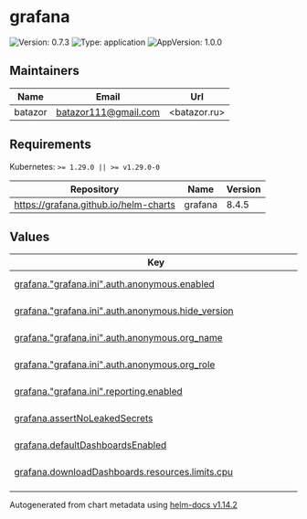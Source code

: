 # grafana

![Version: 0.7.3](https://img.shields.io/badge/Version-0.7.3-informational?style=flat-square) ![Type: application](https://img.shields.io/badge/Type-application-informational?style=flat-square) ![AppVersion: 1.0.0](https://img.shields.io/badge/AppVersion-1.0.0-informational?style=flat-square)

## Maintainers

| Name | Email | Url |
| ---- | ------ | --- |
| batazor | <batazor111@gmail.com> | <batazor.ru> |

## Requirements

Kubernetes: `>= 1.29.0 || >= v1.29.0-0`

| Repository | Name | Version |
|------------|------|---------|
| https://grafana.github.io/helm-charts | grafana | 8.4.5 |

## Values

<table height="400px" >
	<thead>
		<th>Key</th>
		<th>Type</th>
		<th>Default</th>
		<th>Description</th>
	</thead>
	<tbody>
		<tr>
			<td id="grafana--"grafana--ini"--auth--anonymous--enabled"><a href="./values.yaml#L195">grafana."grafana.ini".auth.anonymous.enabled</a></td>
			<td>
bool
</td>
			<td>
				<div style="max-width: 300px;">
<pre lang="json">
true
</pre>
</div>
			</td>
			<td></td>
		</tr>
		<tr>
			<td id="grafana--"grafana--ini"--auth--anonymous--hide_version"><a href="./values.yaml#L204">grafana."grafana.ini".auth.anonymous.hide_version</a></td>
			<td>
bool
</td>
			<td>
				<div style="max-width: 300px;">
<pre lang="json">
true
</pre>
</div>
			</td>
			<td></td>
		</tr>
		<tr>
			<td id="grafana--"grafana--ini"--auth--anonymous--org_name"><a href="./values.yaml#L198">grafana."grafana.ini".auth.anonymous.org_name</a></td>
			<td>
string
</td>
			<td>
				<div style="max-width: 300px;">
<pre lang="json">
"Main Org."
</pre>
</div>
			</td>
			<td></td>
		</tr>
		<tr>
			<td id="grafana--"grafana--ini"--auth--anonymous--org_role"><a href="./values.yaml#L201">grafana."grafana.ini".auth.anonymous.org_role</a></td>
			<td>
string
</td>
			<td>
				<div style="max-width: 300px;">
<pre lang="json">
"Viewer"
</pre>
</div>
			</td>
			<td></td>
		</tr>
		<tr>
			<td id="grafana--"grafana--ini"--reporting--enabled"><a href="./values.yaml#L191">grafana."grafana.ini".reporting.enabled</a></td>
			<td>
bool
</td>
			<td>
				<div style="max-width: 300px;">
<pre lang="json">
true
</pre>
</div>
			</td>
			<td></td>
		</tr>
		<tr>
			<td id="grafana--assertNoLeakedSecrets"><a href="./values.yaml#L18">grafana.assertNoLeakedSecrets</a></td>
			<td>
bool
</td>
			<td>
				<div style="max-width: 300px;">
<pre lang="json">
false
</pre>
</div>
			</td>
			<td></td>
		</tr>
		<tr>
			<td id="grafana--defaultDashboardsEnabled"><a href="./values.yaml#L22">grafana.defaultDashboardsEnabled</a></td>
			<td>
bool
</td>
			<td>
				<div style="max-width: 300px;">
<pre lang="json">
true
</pre>
</div>
			</td>
			<td></td>
		</tr>
		<tr>
			<td id="grafana--downloadDashboards--resources--limits--cpu"><a href="./values.yaml#L174">grafana.downloadDashboards.resources.limits.cpu</a></td>
			<td>
string
</td>
			<td>
				<div style="max-width: 300px;">
<pre lang="json">
"100m"
</pre>
</div>
			</td>
			<td></td>
		</tr>
		<tr>
			<td id="grafana--downloadDashboards--resources--limits--memory"><a href="./values.yaml#L175">grafana.downloadDashboards.resources.limits.memory</a></td>
			<td>
string
</td>
			<td>
				<div style="max-width: 300px;">
<pre lang="json">
"128Mi"
</pre>
</div>
			</td>
			<td></td>
		</tr>
		<tr>
			<td id="grafana--downloadDashboards--resources--requests--cpu"><a href="./values.yaml#L177">grafana.downloadDashboards.resources.requests.cpu</a></td>
			<td>
string
</td>
			<td>
				<div style="max-width: 300px;">
<pre lang="json">
"25m"
</pre>
</div>
			</td>
			<td></td>
		</tr>
		<tr>
			<td id="grafana--downloadDashboards--resources--requests--memory"><a href="./values.yaml#L178">grafana.downloadDashboards.resources.requests.memory</a></td>
			<td>
string
</td>
			<td>
				<div style="max-width: 300px;">
<pre lang="json">
"64Mi"
</pre>
</div>
			</td>
			<td></td>
		</tr>
		<tr>
			<td id="grafana--enabled"><a href="./values.yaml#L7">grafana.enabled</a></td>
			<td>
bool
</td>
			<td>
				<div style="max-width: 300px;">
<pre lang="json">
true
</pre>
</div>
			</td>
			<td></td>
		</tr>
		<tr>
			<td id="grafana--env--GF_DIAGNOSTICS_PROFILING_ADDR"><a href="./values.yaml#L95">grafana.env.GF_DIAGNOSTICS_PROFILING_ADDR</a></td>
			<td>
string
</td>
			<td>
				<div style="max-width: 300px;">
<pre lang="json">
"0.0.0.0"
</pre>
</div>
			</td>
			<td></td>
		</tr>
		<tr>
			<td id="grafana--env--GF_DIAGNOSTICS_PROFILING_ENABLED"><a href="./values.yaml#L94">grafana.env.GF_DIAGNOSTICS_PROFILING_ENABLED</a></td>
			<td>
bool
</td>
			<td>
				<div style="max-width: 300px;">
<pre lang="json">
true
</pre>
</div>
			</td>
			<td></td>
		</tr>
		<tr>
			<td id="grafana--env--GF_DIAGNOSTICS_PROFILING_PORT"><a href="./values.yaml#L96">grafana.env.GF_DIAGNOSTICS_PROFILING_PORT</a></td>
			<td>
int
</td>
			<td>
				<div style="max-width: 300px;">
<pre lang="json">
6060
</pre>
</div>
			</td>
			<td></td>
		</tr>
		<tr>
			<td id="grafana--env--GF_FEATURE_TOGGLES_ENABLE"><a href="./values.yaml#L93">grafana.env.GF_FEATURE_TOGGLES_ENABLE</a></td>
			<td>
string
</td>
			<td>
				<div style="max-width: 300px;">
<pre lang="json">
"flameGraph,traceToProfiles,accessControlOnCall"
</pre>
</div>
			</td>
			<td></td>
		</tr>
		<tr>
			<td id="grafana--extraContainerVolumes[0]--emptyDir"><a href="./values.yaml#L165">grafana.extraContainerVolumes[0].emptyDir</a></td>
			<td>
object
</td>
			<td>
				<div style="max-width: 300px;">
<pre lang="json">
{}
</pre>
</div>
			</td>
			<td></td>
		</tr>
		<tr>
			<td id="grafana--extraContainerVolumes[0]--name"><a href="./values.yaml#L164">grafana.extraContainerVolumes[0].name</a></td>
			<td>
string
</td>
			<td>
				<div style="max-width: 300px;">
<pre lang="json">
"grafana-plugins"
</pre>
</div>
			</td>
			<td></td>
		</tr>
		<tr>
			<td id="grafana--extraInitContainers[0]--args[0]"><a href="./values.yaml#L141">grafana.extraInitContainers[0].args[0]</a></td>
			<td>
string
</td>
			<td>
				<div style="max-width: 300px;">
<pre lang="json">
"# Get pluginName zip\ncurl -L \\\n-H \"Accept: application/octet-stream\" \\\n-o /tmp/grafana-lokiexplore-app-latest.zip \\\nhttps://storage.googleapis.com/integration-artifacts/grafana-lokiexplore-app/grafana-lokiexplore-app-latest.zip --insecure\n\n# Unzip pluginName where grafana read plugins\nunzip /tmp/grafana-lokiexplore-app-latest.zip -d /var/lib/grafana/plugins\n"
</pre>
</div>
			</td>
			<td></td>
		</tr>
		<tr>
			<td id="grafana--extraInitContainers[0]--command[0]"><a href="./values.yaml#L139">grafana.extraInitContainers[0].command[0]</a></td>
			<td>
string
</td>
			<td>
				<div style="max-width: 300px;">
<pre lang="json">
"sh"
</pre>
</div>
			</td>
			<td></td>
		</tr>
		<tr>
			<td id="grafana--extraInitContainers[0]--command[1]"><a href="./values.yaml#L139">grafana.extraInitContainers[0].command[1]</a></td>
			<td>
string
</td>
			<td>
				<div style="max-width: 300px;">
<pre lang="json">
"-c"
</pre>
</div>
			</td>
			<td></td>
		</tr>
		<tr>
			<td id="grafana--extraInitContainers[0]--image"><a href="./values.yaml#L138">grafana.extraInitContainers[0].image</a></td>
			<td>
string
</td>
			<td>
				<div style="max-width: 300px;">
<pre lang="json">
"quay.io/curl/curl:latest"
</pre>
</div>
			</td>
			<td></td>
		</tr>
		<tr>
			<td id="grafana--extraInitContainers[0]--name"><a href="./values.yaml#L137">grafana.extraInitContainers[0].name</a></td>
			<td>
string
</td>
			<td>
				<div style="max-width: 300px;">
<pre lang="json">
"plugin-init"
</pre>
</div>
			</td>
			<td></td>
		</tr>
		<tr>
			<td id="grafana--extraInitContainers[0]--resources--limits--cpu"><a href="./values.yaml#L153">grafana.extraInitContainers[0].resources.limits.cpu</a></td>
			<td>
string
</td>
			<td>
				<div style="max-width: 300px;">
<pre lang="json">
"100m"
</pre>
</div>
			</td>
			<td></td>
		</tr>
		<tr>
			<td id="grafana--extraInitContainers[0]--resources--limits--memory"><a href="./values.yaml#L154">grafana.extraInitContainers[0].resources.limits.memory</a></td>
			<td>
string
</td>
			<td>
				<div style="max-width: 300px;">
<pre lang="json">
"128Mi"
</pre>
</div>
			</td>
			<td></td>
		</tr>
		<tr>
			<td id="grafana--extraInitContainers[0]--resources--requests--cpu"><a href="./values.yaml#L156">grafana.extraInitContainers[0].resources.requests.cpu</a></td>
			<td>
string
</td>
			<td>
				<div style="max-width: 300px;">
<pre lang="json">
"25m"
</pre>
</div>
			</td>
			<td></td>
		</tr>
		<tr>
			<td id="grafana--extraInitContainers[0]--resources--requests--memory"><a href="./values.yaml#L157">grafana.extraInitContainers[0].resources.requests.memory</a></td>
			<td>
string
</td>
			<td>
				<div style="max-width: 300px;">
<pre lang="json">
"64Mi"
</pre>
</div>
			</td>
			<td></td>
		</tr>
		<tr>
			<td id="grafana--extraInitContainers[0]--volumeMounts[0]--mountPath"><a href="./values.yaml#L161">grafana.extraInitContainers[0].volumeMounts[0].mountPath</a></td>
			<td>
string
</td>
			<td>
				<div style="max-width: 300px;">
<pre lang="json">
"/var/lib/grafana/plugins"
</pre>
</div>
			</td>
			<td></td>
		</tr>
		<tr>
			<td id="grafana--extraInitContainers[0]--volumeMounts[0]--name"><a href="./values.yaml#L160">grafana.extraInitContainers[0].volumeMounts[0].name</a></td>
			<td>
string
</td>
			<td>
				<div style="max-width: 300px;">
<pre lang="json">
"grafana-plugins"
</pre>
</div>
			</td>
			<td></td>
		</tr>
		<tr>
			<td id="grafana--extraVolumeMounts[0]--mountPath"><a href="./values.yaml#L169">grafana.extraVolumeMounts[0].mountPath</a></td>
			<td>
string
</td>
			<td>
				<div style="max-width: 300px;">
<pre lang="json">
"/var/lib/grafana/plugins"
</pre>
</div>
			</td>
			<td></td>
		</tr>
		<tr>
			<td id="grafana--extraVolumeMounts[0]--name"><a href="./values.yaml#L168">grafana.extraVolumeMounts[0].name</a></td>
			<td>
string
</td>
			<td>
				<div style="max-width: 300px;">
<pre lang="json">
"grafana-plugins"
</pre>
</div>
			</td>
			<td></td>
		</tr>
		<tr>
			<td id="grafana--imageRenderer--enabled"><a href="./values.yaml#L51">grafana.imageRenderer.enabled</a></td>
			<td>
bool
</td>
			<td>
				<div style="max-width: 300px;">
<pre lang="json">
true
</pre>
</div>
			</td>
			<td></td>
		</tr>
		<tr>
			<td id="grafana--imageRenderer--resources--limits--cpu"><a href="./values.yaml#L68">grafana.imageRenderer.resources.limits.cpu</a></td>
			<td>
string
</td>
			<td>
				<div style="max-width: 300px;">
<pre lang="json">
"300m"
</pre>
</div>
			</td>
			<td></td>
		</tr>
		<tr>
			<td id="grafana--imageRenderer--resources--limits--memory"><a href="./values.yaml#L69">grafana.imageRenderer.resources.limits.memory</a></td>
			<td>
string
</td>
			<td>
				<div style="max-width: 300px;">
<pre lang="json">
"256Mi"
</pre>
</div>
			</td>
			<td></td>
		</tr>
		<tr>
			<td id="grafana--imageRenderer--resources--requests--cpu"><a href="./values.yaml#L71">grafana.imageRenderer.resources.requests.cpu</a></td>
			<td>
string
</td>
			<td>
				<div style="max-width: 300px;">
<pre lang="json">
"25m"
</pre>
</div>
			</td>
			<td></td>
		</tr>
		<tr>
			<td id="grafana--imageRenderer--resources--requests--memory"><a href="./values.yaml#L72">grafana.imageRenderer.resources.requests.memory</a></td>
			<td>
string
</td>
			<td>
				<div style="max-width: 300px;">
<pre lang="json">
"64Mi"
</pre>
</div>
			</td>
			<td></td>
		</tr>
		<tr>
			<td id="grafana--imageRenderer--revisionHistoryLimit"><a href="./values.yaml#L53">grafana.imageRenderer.revisionHistoryLimit</a></td>
			<td>
int
</td>
			<td>
				<div style="max-width: 300px;">
<pre lang="json">
2
</pre>
</div>
			</td>
			<td></td>
		</tr>
		<tr>
			<td id="grafana--imageRenderer--securityContext--fsGroup"><a href="./values.yaml#L59">grafana.imageRenderer.securityContext.fsGroup</a></td>
			<td>
int
</td>
			<td>
				<div style="max-width: 300px;">
<pre lang="json">
472
</pre>
</div>
			</td>
			<td></td>
		</tr>
		<tr>
			<td id="grafana--imageRenderer--securityContext--runAsGroup"><a href="./values.yaml#L58">grafana.imageRenderer.securityContext.runAsGroup</a></td>
			<td>
int
</td>
			<td>
				<div style="max-width: 300px;">
<pre lang="json">
472
</pre>
</div>
			</td>
			<td></td>
		</tr>
		<tr>
			<td id="grafana--imageRenderer--securityContext--runAsNonRoot"><a href="./values.yaml#L56">grafana.imageRenderer.securityContext.runAsNonRoot</a></td>
			<td>
bool
</td>
			<td>
				<div style="max-width: 300px;">
<pre lang="json">
true
</pre>
</div>
			</td>
			<td></td>
		</tr>
		<tr>
			<td id="grafana--imageRenderer--securityContext--runAsUser"><a href="./values.yaml#L57">grafana.imageRenderer.securityContext.runAsUser</a></td>
			<td>
int
</td>
			<td>
				<div style="max-width: 300px;">
<pre lang="json">
472
</pre>
</div>
			</td>
			<td></td>
		</tr>
		<tr>
			<td id="grafana--imageRenderer--serviceMonitor--enabled"><a href="./values.yaml#L62">grafana.imageRenderer.serviceMonitor.enabled</a></td>
			<td>
bool
</td>
			<td>
				<div style="max-width: 300px;">
<pre lang="json">
true
</pre>
</div>
			</td>
			<td></td>
		</tr>
		<tr>
			<td id="grafana--imageRenderer--serviceMonitor--interval"><a href="./values.yaml#L64">grafana.imageRenderer.serviceMonitor.interval</a></td>
			<td>
string
</td>
			<td>
				<div style="max-width: 300px;">
<pre lang="json">
"1m"
</pre>
</div>
			</td>
			<td></td>
		</tr>
		<tr>
			<td id="grafana--imageRenderer--serviceMonitor--selfMonitor"><a href="./values.yaml#L63">grafana.imageRenderer.serviceMonitor.selfMonitor</a></td>
			<td>
bool
</td>
			<td>
				<div style="max-width: 300px;">
<pre lang="json">
true
</pre>
</div>
			</td>
			<td></td>
		</tr>
		<tr>
			<td id="grafana--ingress--annotations--"cert-manager--io/cluster-issuer""><a href="./values.yaml#L78">grafana.ingress.annotations."cert-manager.io/cluster-issuer"</a></td>
			<td>
string
</td>
			<td>
				<div style="max-width: 300px;">
<pre lang="json">
"cert-manager-production"
</pre>
</div>
			</td>
			<td></td>
		</tr>
		<tr>
			<td id="grafana--ingress--annotations--"nginx--ingress--kubernetes--io/enable-opentelemetry""><a href="./values.yaml#L80">grafana.ingress.annotations."nginx.ingress.kubernetes.io/enable-opentelemetry"</a></td>
			<td>
string
</td>
			<td>
				<div style="max-width: 300px;">
<pre lang="json">
"true"
</pre>
</div>
			</td>
			<td></td>
		</tr>
		<tr>
			<td id="grafana--ingress--annotations--"nginx--ingress--kubernetes--io/enable-owasp-core-rules""><a href="./values.yaml#L79">grafana.ingress.annotations."nginx.ingress.kubernetes.io/enable-owasp-core-rules"</a></td>
			<td>
string
</td>
			<td>
				<div style="max-width: 300px;">
<pre lang="json">
"true"
</pre>
</div>
			</td>
			<td></td>
		</tr>
		<tr>
			<td id="grafana--ingress--enabled"><a href="./values.yaml#L75">grafana.ingress.enabled</a></td>
			<td>
bool
</td>
			<td>
				<div style="max-width: 300px;">
<pre lang="json">
true
</pre>
</div>
			</td>
			<td></td>
		</tr>
		<tr>
			<td id="grafana--ingress--hosts[0]"><a href="./values.yaml#L83">grafana.ingress.hosts[0]</a></td>
			<td>
string
</td>
			<td>
				<div style="max-width: 300px;">
<pre lang="json">
"grafana.shortlink.best"
</pre>
</div>
			</td>
			<td></td>
		</tr>
		<tr>
			<td id="grafana--ingress--path"><a href="./values.yaml#L85">grafana.ingress.path</a></td>
			<td>
string
</td>
			<td>
				<div style="max-width: 300px;">
<pre lang="json">
"/"
</pre>
</div>
			</td>
			<td></td>
		</tr>
		<tr>
			<td id="grafana--ingress--tls[0]--hosts[0]"><a href="./values.yaml#L90">grafana.ingress.tls[0].hosts[0]</a></td>
			<td>
string
</td>
			<td>
				<div style="max-width: 300px;">
<pre lang="json">
"grafana.shortlink.best"
</pre>
</div>
			</td>
			<td></td>
		</tr>
		<tr>
			<td id="grafana--ingress--tls[0]--secretName"><a href="./values.yaml#L88">grafana.ingress.tls[0].secretName</a></td>
			<td>
string
</td>
			<td>
				<div style="max-width: 300px;">
<pre lang="json">
"grafana-ingress-tls"
</pre>
</div>
			</td>
			<td></td>
		</tr>
		<tr>
			<td id="grafana--initChownData--resources--limits--cpu"><a href="./values.yaml#L183">grafana.initChownData.resources.limits.cpu</a></td>
			<td>
string
</td>
			<td>
				<div style="max-width: 300px;">
<pre lang="json">
"100m"
</pre>
</div>
			</td>
			<td></td>
		</tr>
		<tr>
			<td id="grafana--initChownData--resources--limits--memory"><a href="./values.yaml#L184">grafana.initChownData.resources.limits.memory</a></td>
			<td>
string
</td>
			<td>
				<div style="max-width: 300px;">
<pre lang="json">
"128Mi"
</pre>
</div>
			</td>
			<td></td>
		</tr>
		<tr>
			<td id="grafana--initChownData--resources--requests--cpu"><a href="./values.yaml#L186">grafana.initChownData.resources.requests.cpu</a></td>
			<td>
string
</td>
			<td>
				<div style="max-width: 300px;">
<pre lang="json">
"25m"
</pre>
</div>
			</td>
			<td></td>
		</tr>
		<tr>
			<td id="grafana--initChownData--resources--requests--memory"><a href="./values.yaml#L187">grafana.initChownData.resources.requests.memory</a></td>
			<td>
string
</td>
			<td>
				<div style="max-width: 300px;">
<pre lang="json">
"64Mi"
</pre>
</div>
			</td>
			<td></td>
		</tr>
		<tr>
			<td id="grafana--namespaceOverride"><a href="./values.yaml#L8">grafana.namespaceOverride</a></td>
			<td>
string
</td>
			<td>
				<div style="max-width: 300px;">
<pre lang="json">
""
</pre>
</div>
			</td>
			<td></td>
		</tr>
		<tr>
			<td id="grafana--persistence--enabled"><a href="./values.yaml#L35">grafana.persistence.enabled</a></td>
			<td>
bool
</td>
			<td>
				<div style="max-width: 300px;">
<pre lang="json">
true
</pre>
</div>
			</td>
			<td></td>
		</tr>
		<tr>
			<td id="grafana--persistence--inMemory--enabled"><a href="./values.yaml#L38">grafana.persistence.inMemory.enabled</a></td>
			<td>
bool
</td>
			<td>
				<div style="max-width: 300px;">
<pre lang="json">
true
</pre>
</div>
			</td>
			<td></td>
		</tr>
		<tr>
			<td id="grafana--persistence--storageClassName"><a href="./values.yaml#L36">grafana.persistence.storageClassName</a></td>
			<td>
string
</td>
			<td>
				<div style="max-width: 300px;">
<pre lang="json">
"local-path"
</pre>
</div>
			</td>
			<td></td>
		</tr>
		<tr>
			<td id="grafana--plugins[0]"><a href="./values.yaml#L130">grafana.plugins[0]</a></td>
			<td>
string
</td>
			<td>
				<div style="max-width: 300px;">
<pre lang="json">
"grafana-polystat-panel"
</pre>
</div>
			</td>
			<td></td>
		</tr>
		<tr>
			<td id="grafana--plugins[1]"><a href="./values.yaml#L131">grafana.plugins[1]</a></td>
			<td>
string
</td>
			<td>
				<div style="max-width: 300px;">
<pre lang="json">
"grafana-oncall-app"
</pre>
</div>
			</td>
			<td></td>
		</tr>
		<tr>
			<td id="grafana--plugins[2]"><a href="./values.yaml#L132">grafana.plugins[2]</a></td>
			<td>
string
</td>
			<td>
				<div style="max-width: 300px;">
<pre lang="json">
"cloudflare-app"
</pre>
</div>
			</td>
			<td></td>
		</tr>
		<tr>
			<td id="grafana--plugins[3]"><a href="./values.yaml#L133">grafana.plugins[3]</a></td>
			<td>
string
</td>
			<td>
				<div style="max-width: 300px;">
<pre lang="json">
"hamedkarbasi93-kafka-datasource"
</pre>
</div>
			</td>
			<td></td>
		</tr>
		<tr>
			<td id="grafana--plugins[4]"><a href="./values.yaml#L134">grafana.plugins[4]</a></td>
			<td>
string
</td>
			<td>
				<div style="max-width: 300px;">
<pre lang="json">
"grafana-pyroscope-app"
</pre>
</div>
			</td>
			<td></td>
		</tr>
		<tr>
			<td id="grafana--podAnnotations--"pyroscope--grafana--com/port""><a href="./values.yaml#L12">grafana.podAnnotations."pyroscope.grafana.com/port"</a></td>
			<td>
string
</td>
			<td>
				<div style="max-width: 300px;">
<pre lang="json">
"6060"
</pre>
</div>
			</td>
			<td></td>
		</tr>
		<tr>
			<td id="grafana--podAnnotations--"pyroscope--grafana--com/scrape""><a href="./values.yaml#L11">grafana.podAnnotations."pyroscope.grafana.com/scrape"</a></td>
			<td>
string
</td>
			<td>
				<div style="max-width: 300px;">
<pre lang="json">
"true"
</pre>
</div>
			</td>
			<td></td>
		</tr>
		<tr>
			<td id="grafana--resources--limits--cpu"><a href="./values.yaml#L28">grafana.resources.limits.cpu</a></td>
			<td>
string
</td>
			<td>
				<div style="max-width: 300px;">
<pre lang="json">
"300m"
</pre>
</div>
			</td>
			<td></td>
		</tr>
		<tr>
			<td id="grafana--resources--limits--memory"><a href="./values.yaml#L29">grafana.resources.limits.memory</a></td>
			<td>
string
</td>
			<td>
				<div style="max-width: 300px;">
<pre lang="json">
"256Mi"
</pre>
</div>
			</td>
			<td></td>
		</tr>
		<tr>
			<td id="grafana--resources--requests--cpu"><a href="./values.yaml#L31">grafana.resources.requests.cpu</a></td>
			<td>
string
</td>
			<td>
				<div style="max-width: 300px;">
<pre lang="json">
"100m"
</pre>
</div>
			</td>
			<td></td>
		</tr>
		<tr>
			<td id="grafana--resources--requests--memory"><a href="./values.yaml#L32">grafana.resources.requests.memory</a></td>
			<td>
string
</td>
			<td>
				<div style="max-width: 300px;">
<pre lang="json">
"128Mi"
</pre>
</div>
			</td>
			<td></td>
		</tr>
		<tr>
			<td id="grafana--revisionHistoryLimit"><a href="./values.yaml#L40">grafana.revisionHistoryLimit</a></td>
			<td>
int
</td>
			<td>
				<div style="max-width: 300px;">
<pre lang="json">
2
</pre>
</div>
			</td>
			<td></td>
		</tr>
		<tr>
			<td id="grafana--serviceMonitor--enabled"><a href="./values.yaml#L43">grafana.serviceMonitor.enabled</a></td>
			<td>
bool
</td>
			<td>
				<div style="max-width: 300px;">
<pre lang="json">
true
</pre>
</div>
			</td>
			<td></td>
		</tr>
		<tr>
			<td id="grafana--serviceMonitor--interval"><a href="./values.yaml#L45">grafana.serviceMonitor.interval</a></td>
			<td>
string
</td>
			<td>
				<div style="max-width: 300px;">
<pre lang="json">
"1m"
</pre>
</div>
			</td>
			<td></td>
		</tr>
		<tr>
			<td id="grafana--serviceMonitor--labels--release"><a href="./values.yaml#L48">grafana.serviceMonitor.labels.release</a></td>
			<td>
string
</td>
			<td>
				<div style="max-width: 300px;">
<pre lang="json">
"prometheus-operator"
</pre>
</div>
			</td>
			<td></td>
		</tr>
		<tr>
			<td id="grafana--serviceMonitor--selfMonitor"><a href="./values.yaml#L44">grafana.serviceMonitor.selfMonitor</a></td>
			<td>
bool
</td>
			<td>
				<div style="max-width: 300px;">
<pre lang="json">
true
</pre>
</div>
			</td>
			<td></td>
		</tr>
		<tr>
			<td id="grafana--sidecar--alerts--enabled"><a href="./values.yaml#L100">grafana.sidecar.alerts.enabled</a></td>
			<td>
bool
</td>
			<td>
				<div style="max-width: 300px;">
<pre lang="json">
true
</pre>
</div>
			</td>
			<td></td>
		</tr>
		<tr>
			<td id="grafana--sidecar--alerts--searchNamespace"><a href="./values.yaml#L101">grafana.sidecar.alerts.searchNamespace</a></td>
			<td>
string
</td>
			<td>
				<div style="max-width: 300px;">
<pre lang="json">
"ALL"
</pre>
</div>
			</td>
			<td></td>
		</tr>
		<tr>
			<td id="grafana--sidecar--dashboards--defaultFolderName"><a href="./values.yaml#L104">grafana.sidecar.dashboards.defaultFolderName</a></td>
			<td>
string
</td>
			<td>
				<div style="max-width: 300px;">
<pre lang="json">
"General"
</pre>
</div>
			</td>
			<td></td>
		</tr>
		<tr>
			<td id="grafana--sidecar--dashboards--enabled"><a href="./values.yaml#L103">grafana.sidecar.dashboards.enabled</a></td>
			<td>
bool
</td>
			<td>
				<div style="max-width: 300px;">
<pre lang="json">
true
</pre>
</div>
			</td>
			<td></td>
		</tr>
		<tr>
			<td id="grafana--sidecar--dashboards--folder"><a href="./values.yaml#L106">grafana.sidecar.dashboards.folder</a></td>
			<td>
string
</td>
			<td>
				<div style="max-width: 300px;">
<pre lang="json">
"/tmp/dashboards"
</pre>
</div>
			</td>
			<td></td>
		</tr>
		<tr>
			<td id="grafana--sidecar--dashboards--folderAnnotation"><a href="./values.yaml#L107">grafana.sidecar.dashboards.folderAnnotation</a></td>
			<td>
string
</td>
			<td>
				<div style="max-width: 300px;">
<pre lang="json">
"grafana_dashboard_folder"
</pre>
</div>
			</td>
			<td></td>
		</tr>
		<tr>
			<td id="grafana--sidecar--dashboards--provider--foldersFromFilesStructure"><a href="./values.yaml#L109">grafana.sidecar.dashboards.provider.foldersFromFilesStructure</a></td>
			<td>
bool
</td>
			<td>
				<div style="max-width: 300px;">
<pre lang="json">
true
</pre>
</div>
			</td>
			<td></td>
		</tr>
		<tr>
			<td id="grafana--sidecar--dashboards--searchNamespace"><a href="./values.yaml#L105">grafana.sidecar.dashboards.searchNamespace</a></td>
			<td>
string
</td>
			<td>
				<div style="max-width: 300px;">
<pre lang="json">
"ALL"
</pre>
</div>
			</td>
			<td></td>
		</tr>
		<tr>
			<td id="grafana--sidecar--datasources--enabled"><a href="./values.yaml#L111">grafana.sidecar.datasources.enabled</a></td>
			<td>
bool
</td>
			<td>
				<div style="max-width: 300px;">
<pre lang="json">
true
</pre>
</div>
			</td>
			<td></td>
		</tr>
		<tr>
			<td id="grafana--sidecar--datasources--searchNamespace"><a href="./values.yaml#L112">grafana.sidecar.datasources.searchNamespace</a></td>
			<td>
string
</td>
			<td>
				<div style="max-width: 300px;">
<pre lang="json">
"ALL"
</pre>
</div>
			</td>
			<td></td>
		</tr>
		<tr>
			<td id="grafana--sidecar--notifiers--enabled"><a href="./values.yaml#L119">grafana.sidecar.notifiers.enabled</a></td>
			<td>
bool
</td>
			<td>
				<div style="max-width: 300px;">
<pre lang="json">
true
</pre>
</div>
			</td>
			<td></td>
		</tr>
		<tr>
			<td id="grafana--sidecar--notifiers--searchNamespace"><a href="./values.yaml#L120">grafana.sidecar.notifiers.searchNamespace</a></td>
			<td>
string
</td>
			<td>
				<div style="max-width: 300px;">
<pre lang="json">
"ALL"
</pre>
</div>
			</td>
			<td></td>
		</tr>
		<tr>
			<td id="grafana--sidecar--plugins--enabled"><a href="./values.yaml#L114">grafana.sidecar.plugins.enabled</a></td>
			<td>
bool
</td>
			<td>
				<div style="max-width: 300px;">
<pre lang="json">
true
</pre>
</div>
			</td>
			<td></td>
		</tr>
		<tr>
			<td id="grafana--sidecar--plugins--initPlugins"><a href="./values.yaml#L117">grafana.sidecar.plugins.initPlugins</a></td>
			<td>
bool
</td>
			<td>
				<div style="max-width: 300px;">
<pre lang="json">
true
</pre>
</div>
			</td>
			<td></td>
		</tr>
		<tr>
			<td id="grafana--sidecar--plugins--searchNamespace"><a href="./values.yaml#L115">grafana.sidecar.plugins.searchNamespace</a></td>
			<td>
string
</td>
			<td>
				<div style="max-width: 300px;">
<pre lang="json">
"ALL"
</pre>
</div>
			</td>
			<td></td>
		</tr>
		<tr>
			<td id="grafana--sidecar--plugins--skipReload"><a href="./values.yaml#L116">grafana.sidecar.plugins.skipReload</a></td>
			<td>
bool
</td>
			<td>
				<div style="max-width: 300px;">
<pre lang="json">
true
</pre>
</div>
			</td>
			<td></td>
		</tr>
		<tr>
			<td id="grafana--sidecar--resources--limits--cpu"><a href="./values.yaml#L123">grafana.sidecar.resources.limits.cpu</a></td>
			<td>
string
</td>
			<td>
				<div style="max-width: 300px;">
<pre lang="json">
"100m"
</pre>
</div>
			</td>
			<td></td>
		</tr>
		<tr>
			<td id="grafana--sidecar--resources--limits--memory"><a href="./values.yaml#L124">grafana.sidecar.resources.limits.memory</a></td>
			<td>
string
</td>
			<td>
				<div style="max-width: 300px;">
<pre lang="json">
"128Mi"
</pre>
</div>
			</td>
			<td></td>
		</tr>
		<tr>
			<td id="grafana--sidecar--resources--requests--cpu"><a href="./values.yaml#L126">grafana.sidecar.resources.requests.cpu</a></td>
			<td>
string
</td>
			<td>
				<div style="max-width: 300px;">
<pre lang="json">
"25m"
</pre>
</div>
			</td>
			<td></td>
		</tr>
		<tr>
			<td id="grafana--sidecar--resources--requests--memory"><a href="./values.yaml#L127">grafana.sidecar.resources.requests.memory</a></td>
			<td>
string
</td>
			<td>
				<div style="max-width: 300px;">
<pre lang="json">
"64Mi"
</pre>
</div>
			</td>
			<td></td>
		</tr>
		<tr>
			<td id="grafana--testFramework--enabled"><a href="./values.yaml#L15">grafana.testFramework.enabled</a></td>
			<td>
bool
</td>
			<td>
				<div style="max-width: 300px;">
<pre lang="json">
false
</pre>
</div>
			</td>
			<td></td>
		</tr>
	</tbody>
</table>

----------------------------------------------
Autogenerated from chart metadata using [helm-docs v1.14.2](https://github.com/norwoodj/helm-docs/releases/v1.14.2)
